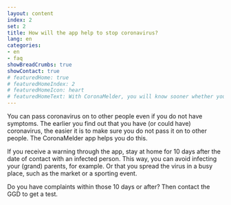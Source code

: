 ```yaml
---
layout: content
index: 2
set: 2
title: How will the app help to stop coronavirus? 
lang: en
categories:
- en
- faq
showBreadCrumbs: true
showContact: true
# featuredHome: true
# featuredHomeIndex: 2
# featuredHomeIcon: heart
# featuredHomeText: With CoronaMelder, you will know sooner whether you have a higher chance of contamination.
---
```


You can pass coronavirus on to other people even if you do not have symptoms. The earlier you find out that you have (or could have) coronavirus, the easier it is to make sure you do not pass it on to other people. The CoronaMelder app helps you do this. 

If you receive a warning through the app, stay at home for 10 days after the date of contact with an infected person. This way, you can avoid infecting your (grand) parents, for example. Or that you spread the virus in a busy place, such as the market or a sporting event.

Do you have complaints within those 10 days or after? Then contact the GGD to get a test.

